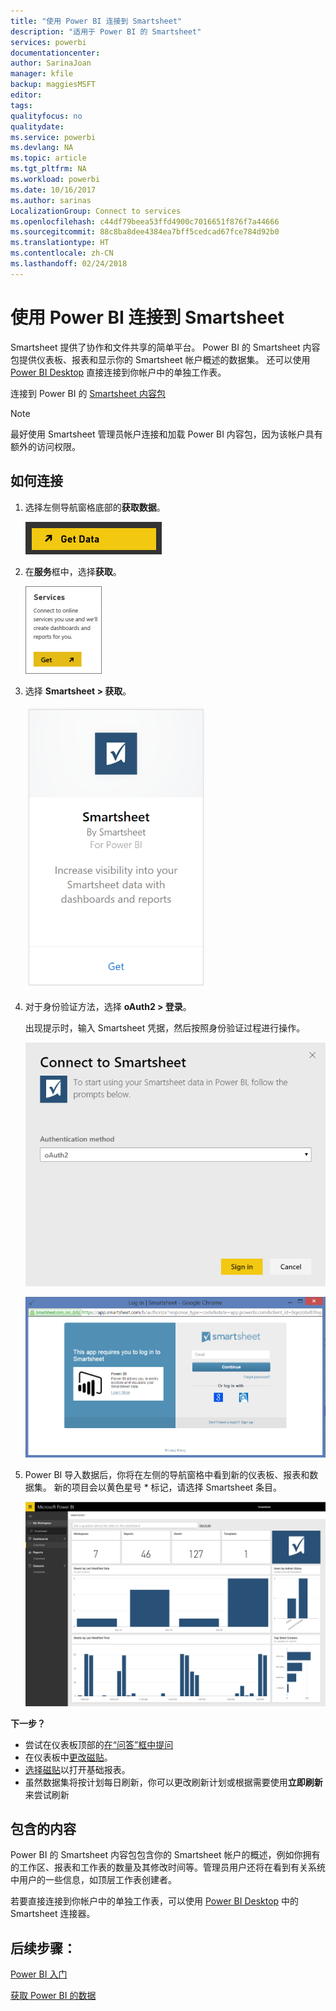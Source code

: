 ```yaml
---
title: "使用 Power BI 连接到 Smartsheet"
description: "适用于 Power BI 的 Smartsheet"
services: powerbi
documentationcenter: 
author: SarinaJoan
manager: kfile
backup: maggiesMSFT
editor: 
tags: 
qualityfocus: no
qualitydate: 
ms.service: powerbi
ms.devlang: NA
ms.topic: article
ms.tgt_pltfrm: NA
ms.workload: powerbi
ms.date: 10/16/2017
ms.author: sarinas
LocalizationGroup: Connect to services
ms.openlocfilehash: c44df79beea53ffd4900c7016651f876f7a44666
ms.sourcegitcommit: 88c8ba8dee4384ea7bff5cedcad67fce784d92b0
ms.translationtype: HT
ms.contentlocale: zh-CN
ms.lasthandoff: 02/24/2018
---
```

# <a name="connect-to-smartsheet-with-power-bi"></a>使用 Power BI 连接到 Smartsheet
Smartsheet 提供了协作和文件共享的简单平台。 Power BI 的 Smartsheet 内容包提供仪表板、报表和显示你的 Smartsheet 帐户概述的数据集。 还可以使用 [Power BI Desktop](desktop-connect-to-data.md) 直接连接到你帐户中的单独工作表。 

连接到 Power BI 的 [Smartsheet 内容包](https://app.powerbi.com/groups/me/getdata/services/smartsheet)

>[!NOTE]
>最好使用 Smartsheet 管理员帐户连接和加载 Power BI 内容包，因为该帐户具有额外的访问权限。

## <a name="how-to-connect"></a>如何连接
1. 选择左侧导航窗格底部的**获取数据**。
   
   ![](media/service-connect-to-smartsheet/pbi_getdata.png)
2. 在**服务**框中，选择**获取**。
   
   ![](media/service-connect-to-smartsheet/pbi_getservices.png) 
3. 选择 **Smartsheet \> 获取**。
   
   ![](media/service-connect-to-smartsheet/smartsheet.png)
4. 对于身份验证方法，选择 **oAuth2 \> 登录**。
   
   出现提示时，输入 Smartsheet 凭据，然后按照身份验证过程进行操作。
   
   ![](media/service-connect-to-smartsheet/creds.png)
   
   ![](media/service-connect-to-smartsheet/creds2.png)
5. Power BI 导入数据后，你将在左侧的导航窗格中看到新的仪表板、报表和数据集。 新的项目会以黄色星号 \* 标记，请选择 Smartsheet 条目。
   
   ![](media/service-connect-to-smartsheet/dashboard.png)

**下一步？**

* 尝试在仪表板顶部的[在“问答”框中提问](power-bi-q-and-a.md)
* 在仪表板中[更改磁贴](service-dashboard-edit-tile.md)。
* [选择磁贴](service-dashboard-tiles.md)以打开基础报表。
* 虽然数据集将按计划每日刷新，你可以更改刷新计划或根据需要使用**立即刷新**来尝试刷新

## <a name="whats-included"></a>包含的内容
Power BI 的 Smartsheet 内容包包含你的 Smartsheet 帐户的概述，例如你拥有的工作区、报表和工作表的数量及其修改时间等。管理员用户还将在看到有关系统中用户的一些信息，如顶层工作表创建者。  

若要直接连接到你帐户中的单独工作表，可以使用 [Power BI Desktop](desktop-connect-to-data.md) 中的 Smartsheet 连接器。  

## <a name="next-steps"></a>后续步骤：

[Power BI 入门](service-get-started.md)

[获取 Power BI 的数据](service-get-data.md)